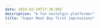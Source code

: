 ```yaml
--- 
date: 2024-02-29T17:38:00Z 
description: "A fun nostalgic platformer"
title: "Super Meat Boy first impressions"
---
```

